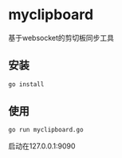 ﻿# myclipboard

基于websocket的剪切板同步工具
## 安装

```bash
go install 
```

## 使用
```bash
go run myclipboard.go
```

启动在127.0.0.1:9090
